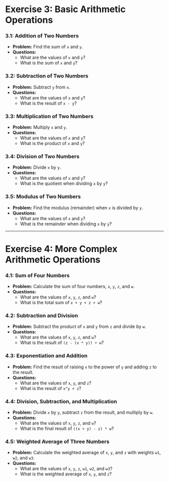 # Exercise 3: Basic Arithmetic Operations

### 3.1: Addition of Two Numbers
- **Problem:** Find the sum of `x` and `y`.
- **Questions:**
  - What are the values of `x` and `y`?
  - What is the sum of `x` and `y`?

### 3.2: Subtraction of Two Numbers
- **Problem:** Subtract `y` from `x`.
- **Questions:**
  - What are the values of `x` and `y`?
  - What is the result of `x - y`?

### 3.3: Multiplication of Two Numbers
- **Problem:** Multiply `x` and `y`.
- **Questions:**
  - What are the values of `x` and `y`?
  - What is the product of `x` and `y`?

### 3.4: Division of Two Numbers
- **Problem:** Divide `x` by `y`.
- **Questions:**
  - What are the values of `x` and `y`?
  - What is the quotient when dividing `x` by `y`?

### 3.5: Modulus of Two Numbers
- **Problem:** Find the modulus (remainder) when `x` is divided by `y`.
- **Questions:**
  - What are the values of `x` and `y`?
  - What is the remainder when dividing `x` by `y`?

---

# Exercise 4: More Complex Arithmetic Operations

### 4.1: Sum of Four Numbers
- **Problem:** Calculate the sum of four numbers, `x`, `y`, `z`, and `w`.
- **Questions:**
  - What are the values of `x`, `y`, `z`, and `w`?
  - What is the total sum of `x + y + z + w`?

### 4.2: Subtraction and Division
- **Problem:** Subtract the product of `x` and `y` from `z` and divide by `w`.
- **Questions:**
  - What are the values of `x`, `y`, `z`, and `w`?
  - What is the result of `(z - (x * y)) ÷ w`?

### 4.3: Exponentiation and Addition
- **Problem:** Find the result of raising `x` to the power of `y` and adding `z` to the result.
- **Questions:**
  - What are the values of `x`, `y`, and `z`?
  - What is the result of `x^y + z`?

### 4.4: Division, Subtraction, and Multiplication
- **Problem:** Divide `x` by `y`, subtract `z` from the result, and multiply by `w`.
- **Questions:**
  - What are the values of `x`, `y`, `z`, and `w`?
  - What is the final result of `((x ÷ y) - z) * w`?

### 4.5: Weighted Average of Three Numbers
- **Problem:** Calculate the weighted average of `x`, `y`, and `z` with weights `w1`, `w2`, and `w3`.
- **Questions:**
  - What are the values of `x`, `y`, `z`, `w1`, `w2`, and `w3`?
  - What is the weighted average of `x`, `y`, and `z`?

